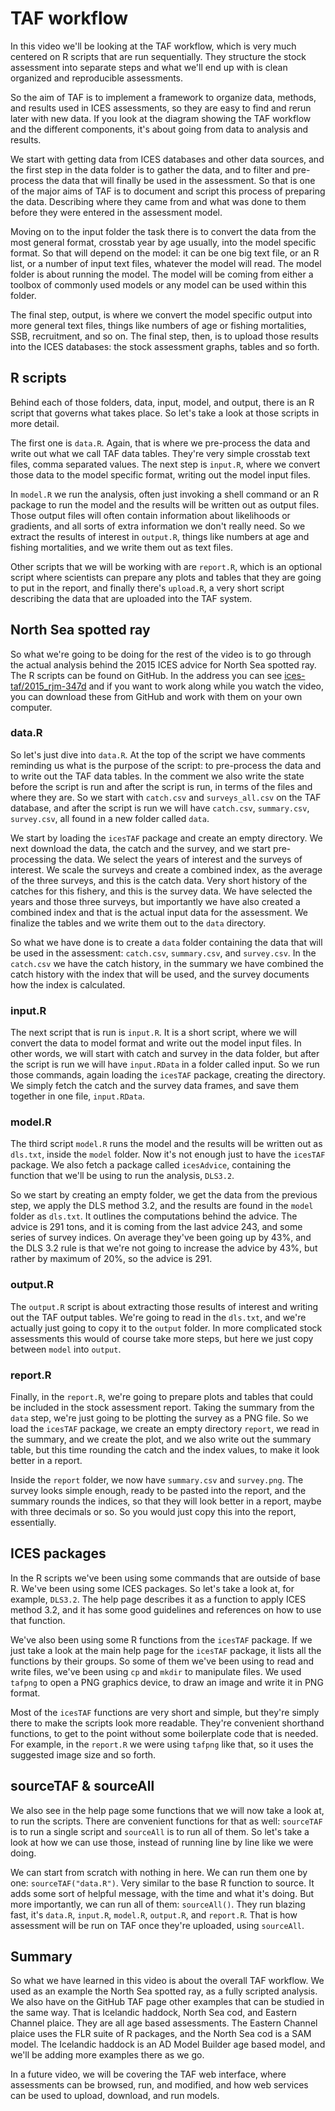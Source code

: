 # TAF workflow

In this video we'll be looking at the TAF workflow, which is very much centered
on R scripts that are run sequentially. They structure the stock assessment into
separate steps and what we'll end up with is clean organized and reproducible
assessments.

So the aim of TAF is to implement a framework to organize data, methods, and
results used in ICES assessments, so they are easy to find and rerun later with
new data. If you look at the diagram showing the TAF workflow and the different
components, it's about going from data to analysis and results.

We start with getting data from ICES databases and other data sources, and the
first step in the data folder is to gather the data, and to filter and
pre-process the data that will finally be used in the assessment. So that is one
of the major aims of TAF is to document and script this process of preparing the
data. Describing where they came from and what was done to them before they were
entered in the assessment model.

Moving on to the input folder the task there is to convert the data from the
most general format, crosstab year by age usually, into the model specific
format. So that will depend on the model: it can be one big text file, or an R
list, or a number of input text files, whatever the model will read. The model
folder is about running the model. The model will be coming from either a
toolbox of commonly used models or any model can be used within this folder.

The final step, output, is where we convert the model specific output into more
general text files, things like numbers of age or fishing mortalities, SSB,
recruitment, and so on. The final step, then, is to upload those results into
the ICES databases: the stock assessment graphs, tables and so forth.

## R scripts

Behind each of those folders, data, input, model, and output, there is an R
script that governs what takes place. So let's take a look at those scripts in
more detail.

The first one is `data.R`. Again, that is where we pre-process the data and
write out what we call TAF data tables. They're very simple crosstab text files,
comma separated values. The next step is `input.R`, where we convert those data
to the model specific format, writing out the model input files.

In `model.R` we run the analysis, often just invoking a shell command or an R
package to run the model and the results will be written out as output files.
Those output files will often contain information about likelihoods or
gradients, and all sorts of extra information we don't really need. So we
extract the results of interest in `output.R`, things like numbers at age and
fishing mortalities, and we write them out as text files.

Other scripts that we will be working with are `report.R`, which is an optional
script where scientists can prepare any plots and tables that they are going to
put in the report, and finally there's `upload.R`, a very short script
describing the data that are uploaded into the TAF system.

## North Sea spotted ray

So what we're going to be doing for the rest of the video is to go through the
actual analysis behind the 2015 ICES advice for North Sea spotted ray. The R
scripts can be found on GitHub. In the address you can see
[ices-taf/2015_rjm-347d](https://github.com/ices-taf/2015_rjm-347d) and if you
want to work along while you watch the video, you can download these from GitHub
and work with them on your own computer.

### data.R

So let's just dive into `data.R`. At the top of the script we have comments
reminding us what is the purpose of the script: to pre-process the data and to
write out the TAF data tables. In the comment we also write the state before the
script is run and after the script is run, in terms of the files and where they
are. So we start with `catch.csv` and `surveys_all.csv` on the TAF database, and
after the script is run we will have `catch.csv`, `summary.csv`, `survey.csv`,
all found in a new folder called `data`.

We start by loading the `icesTAF` package and create an empty directory. We next
download the data, the catch and the survey, and we start pre-processing the
data. We select the years of interest and the surveys of interest. We scale the
surveys and create a combined index, as the average of the three surveys, and
this is the catch data. Very short history of the catches for this fishery, and
this is the survey data. We have selected the years and those three surveys, but
importantly we have also created a combined index and that is the actual input
data for the assessment. We finalize the tables and we write them out to the
`data` directory.

So what we have done is to create a `data` folder containing the data that will
be used in the assessment: `catch.csv`, `summary.csv`, and `survey.csv`. In the
`catch.csv` we have the catch history, in the summary we have combined the catch
history with the index that will be used, and the survey documents how the index
is calculated.

### input.R

The next script that is run is `input.R`. It is a short script, where we will
convert the data to model format and write out the model input files. In other
words, we will start with catch and survey in the data folder, but after the
script is run we will have `input.RData` in a folder called input. So we run
those commands, again loading the `icesTAF` package, creating the directory. We
simply fetch the catch and the survey data frames, and save them together in one
file, `input.RData`.

### model.R

The third script `model.R` runs the model and the results will be written out as
`dls.txt`, inside the `model` folder. Now it's not enough just to have the
`icesTAF` package. We also fetch a package called `icesAdvice`, containing the
function that we'll be using to run the analysis, `DLS3.2`.

So we start by creating an empty folder, we get the data from the previous step,
we apply the DLS method 3.2, and the results are found in the `model` folder as
`dls.txt`. It outlines the computations behind the advice. The advice is 291 tons,
and it is coming from the last advice 243, and some series of survey indices. On
average they've been going up by 43%, and the DLS 3.2 rule is that we're not
going to increase the advice by 43%, but rather by maximum of 20%, so the advice
is 291.

### output.R

The `output.R` script is about extracting those results of interest and writing
out the TAF output tables. We're going to read in the `dls.txt`, and we're
actually just going to copy it to the `output` folder. In more complicated stock
assessments this would of course take more steps, but here we just copy between
`model` into `output`.

### report.R

Finally, in the `report.R`, we're going to prepare plots and tables that could
be included in the stock assessment report. Taking the summary from the `data`
step, we're just going to be plotting the survey as a PNG file. So we load the
`icesTAF` package, we create an empty directory `report`, we read in the
summary, and we create the plot, and we also write out the summary table, but
this time rounding the catch and the index values, to make it look better in a
report.

Inside the `report` folder, we now have `summary.csv` and `survey.png`. The
survey looks simple enough, ready to be pasted into the report, and the summary
rounds the indices, so that they will look better in a report, maybe with three
decimals or so. So you would just copy this into the report, essentially.

## ICES packages

In the R scripts we've been using some commands that are outside of base R.
We've been using some ICES packages. So let's take a look at, for example,
`DLS3.2`. The help page describes it as a function to apply ICES method 3.2, and
it has some good guidelines and references on how to use that function.

We've also been using some R functions from the `icesTAF` package. If we just
take a look at the main help page for the `icesTAF` package, it lists all the
functions by their groups. So some of them we've been using to read and write
files, we've been using `cp` and `mkdir` to manipulate files. We used `tafpng`
to open a PNG graphics device, to draw an image and write it in PNG format.

Most of the `icesTAF` functions are very short and simple, but they're simply
there to make the scripts look more readable. They're convenient shorthand
functions, to get to the point without some boilerplate code that is needed. For
example, in the `report.R` we were using `tafpng` like that, so it uses the
suggested image size and so forth.

## sourceTAF & sourceAll

We also see in the help page some functions that we will now take a look at, to
run the scripts. There are convenient functions for that as well: `sourceTAF` is
to run a single script and `sourceAll` is to run all of them. So let's take a
look at how we can use those, instead of running line by line like we were
doing.

We can start from scratch with nothing in here. We can run them one by one:
`sourceTAF("data.R")`. Very similar to the base R function to source. It adds
some sort of helpful message, with the time and what it's doing. But more
importantly, we can run all of them: `sourceAll()`. They run blazing fast, it's
`data.R`, `input.R`, `model.R`, `output.R`, and `report.R`. That is how
assessment will be run on TAF once they're uploaded, using `sourceAll`.

## Summary

So what we have learned in this video is about the overall TAF workflow. We used
as an example the North Sea spotted ray, as a fully scripted analysis. We also
have on the GitHub TAF page other examples that can be studied in the same way.
That is Icelandic haddock, North Sea cod, and Eastern Channel plaice. They are
all age based assessments. The Eastern Channel plaice uses the FLR suite of R
packages, and the North Sea cod is a SAM model. The Icelandic haddock is an AD
Model Builder age based model, and we'll be adding more examples there as we go.

In a future video, we will be covering the TAF web interface, where assessments
can be browsed, run, and modified, and how web services can be used to upload,
download, and run models.
